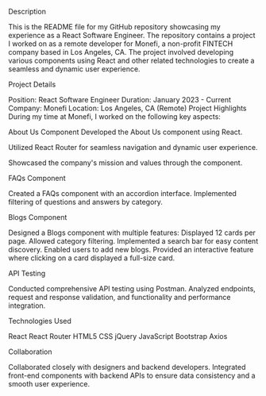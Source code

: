 Description

This is the README file for my GitHub repository showcasing my experience as a React Software Engineer. The repository contains a project I worked on as a remote developer for Monefi, a non-profit FINTECH company based in Los Angeles, CA. The project involved developing various components using React and other related technologies to create a seamless and dynamic user experience.

Project Details

Position: React Software Engineer
Duration: January 2023 - Current
Company: Monefi
Location: Los Angeles, CA (Remote)
Project Highlights
During my time at Monefi, I worked on the following key aspects:

About Us Component
Developed the About Us component using React.

Utilized React Router for seamless navigation and dynamic user experience.

Showcased the company's mission and values through the component.

FAQs Component

Created a FAQs component with an accordion interface.
Implemented filtering of questions and answers by category.

Blogs Component

Designed a Blogs component with multiple features:
Displayed 12 cards per page.
Allowed category filtering.
Implemented a search bar for easy content discovery.
Enabled users to add new blogs.
Provided an interactive feature where clicking on a card displayed a full-size card.

API Testing

Conducted comprehensive API testing using Postman.
Analyzed endpoints, request and response validation, and functionality and performance integration.

Technologies Used

React
React Router
HTML5
CSS
jQuery
JavaScript
Bootstrap
Axios

Collaboration

Collaborated closely with designers and backend developers.
Integrated front-end components with backend APIs to ensure data consistency and a smooth user experience.
